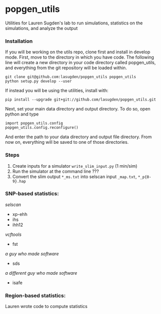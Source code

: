 # popgen_utils
Utilities for Lauren Sugden's lab to run simulations, statistics on the simulations, and analyze the output

### Installation
If you will be working on the utils repo, clone first and install in develop mode.
First, move to the directory in which you have code. The following line will create
a new directory in your code directory called popgen_utils, and everything
from the git repository will be loaded within.
```
git clone git@github.com:lasugden/popgen_utils popgen_utils
python setup.py develop --user
```

If instead you will be using the utilities, install with:
```
pip install --upgrade git+git://github.com/lasugden/popgen_utils.git
```

Next, set your main data directory and output directory. To do so, open python and type
```
import popgen_utils.config
popgen_utils.config.reconfigure()
```
And enter the path to your data directory and output file directory.
From now on, everything will be saved to one of those directories.

### Steps

1. Create inputs for a simulator ```write_slim_input.py``` (1 min/sim)
1. Run the simulator at the command line ???
1. Convert the slim output ```*_ms.txt``` into selscan input ```_map.txt```, ```*_p{0-9}.hap```


### SNP-based statistics:
_selscan_
* xp-ehh
* ihs
* ihh12

_vcftools_
* fst

_a guy who made software_
* sds

_a different guy who made software_
* isafe

### Region-based statistics:
Lauren wrote code to compute statistics
